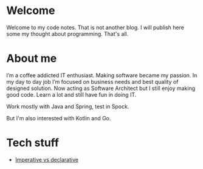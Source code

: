 # Welcome

Welcome to my code notes. That is not another blog. I will publish here some my thought about programming. That's all.

# About me

I’m a coffee addicted IT enthusiast. Making software became my passion. In my day to day job I’m focused on business needs and best quality of designed solution. Now acting as Software Architect but I still enjoy making good code. Learn a lot and still have fun in doing IT. 

Work mostly with Java and Spring, test in Spock.

But I'm also interested with Kotlin and Go.

# Tech stuff

- [Imperative vs declarative](imperative-vs-declarative.md)
